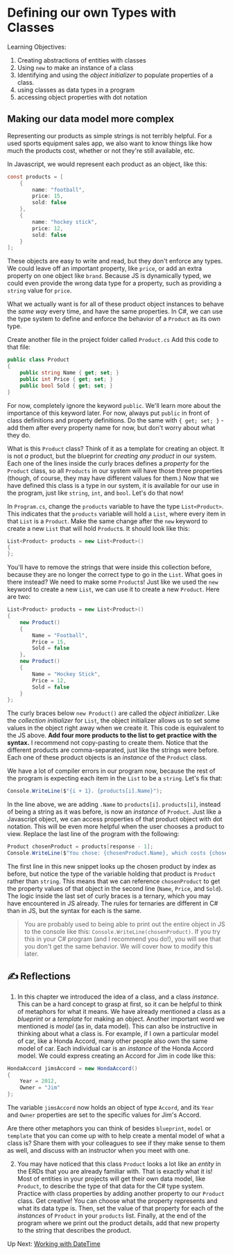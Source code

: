 # Defining our own Types with Classes
Learning Objectives:

1. Creating abstractions of entities with classes
1. Using `new` to make an instance of a class
1. Identifying and using the _object initializer_ to populate properties of a class. 
1. using classes as data types in a program
1. accessing object properties with dot notation

## Making our data model more complex
Representing our products as simple strings is not terribly helpful. For a used sports equipment sales app, we also want to know things like how much the products cost, whether or not they're still available, etc. 

In Javascript, we would represent each product as an object, like this:
``` csharp
const products = [
    {
        name: "football",
        price: 15,
        sold: false
    },
    {
        name: "hockey stick", 
        price: 12, 
        sold: false
    }
];
```
These objects are easy to write and read, but they don't enforce any types. We could leave off an important property, like `price`, or add an extra property on one object like `brand`. Because JS is dynamically typed, we could even provide the wrong data type for a property, such as providing a `string` value for `price`. 

What we actually want is for all of these product object instances to behave the _same way_ every time, and have the same properties. In C#, we can use the type system to define and enforce the behavior of a `Product` as its own type.

Create another file in the project folder called `Product.cs`
Add this code to that file:
``` csharp
public class Product
{
    public string Name { get; set; }
    public int Price { get; set; }
    public bool Sold { get; set; }
}
```
For now, completely ignore the keyword `public`.  We'll learn more about the importance of this keyword later. For now, always put `public` in front of class definitions and property definitions. Do the same with `{ get; set; }` - add them after every property name for now, but don't worry about what they do.   

What is this `Product` class? Think of it as a template for creating an object. It is not _a_ product, but the blueprint for _creating any product_ in our system. Each one of the lines inside the curly braces defines a _property_ for the `Product` class, so all `Products` in our system will have those three properties (though, of course, they may have different values for them.) Now that we have defined this class is a type in our system, it is available for our use in the program, just like `string`, `int`, and `bool`. Let's do that now!

In `Program.cs`, change the `products` variable to have the type `List<Product>`. This indicates that the `products` variable will hold a `List`, where every item in that `List` is a `Product`. Make the same change after the `new` keyword to create a new `List` that will hold `Product`s. It should look like this:
```csharp
List<Product> products = new List<Product>()
{
};
```
You'll have to remove the strings that were inside this collection before, because they are no longer the correct type to go in the `List`. What goes in there instead? We need to make some `Product`s!  Just like we used the `new` keyword to create a new `List`, we can use it to create a new `Product`.  Here are two:
```csharp
List<Product> products = new List<Product>()
{
    new Product()
    { 
        Name = "Football", 
        Price = 15, 
        Sold = false
    },
    new Product() 
    { 
        Name = "Hockey Stick", 
        Price = 12, 
        Sold = false
    }
};
```
The curly braces below `new Product()` are called the _object initializer_. Like the _collection initializer_ for `List`, the object initializer allows us to set some values in the object right away when we create it. This code is equivalent to the JS above. **Add four more products to the list to get practice with the syntax.** I recommend not copy-pasting to create them. Notice that the different products are comma-separated, just like the strings were before. Each one of these product objects is an _instance_ of the `Product` class.

We have a lot of compiler errors in our program now, because the rest of the program is expecting each item in the `List` to be a `string`.  Let's fix that:

```csharp
Console.WriteLine($"{i + 1}. {products[i].Name}");
```
In the line above, we are adding `.Name` to `products[i]`.  `products[i]`, instead of being a string as it was before, is now an _instance_ of `Product`. Just like a Javascript object, we can access properties of that product object with dot notation. This will be even more helpful when the user chooses a product to view. Replace the last line of the program with the following:

```csharp
Product chosenProduct = products[response - 1];
Console.WriteLine($"You chose: {chosenProduct.Name}, which costs {chosenProduct.Price} dollars and is {(chosenProduct.Sold ? "" : "not ")}sold.");
```
The first line in this new snippet looks up the chosen product by index as before, but notice the type of the variable holding that product is `Product` rather than `string`. This means that we can reference `chosenProduct` to get the property values of that object in the second line (`Name`, `Price`, and `Sold`).  The logic inside the last set of curly braces is a ternary, which you may have encountered in JS already. The rules for ternaries are different in C# than in JS, but the syntax for each is the same. 

> You are probably used to being able to print out the entire object in JS to the console like this: `Console.WriteLine(chosenProduct)`. If you try this in your C# program (and I recommend you do!), you will see that you don't get the same behavior. We will cover how to modify this later.

## ✍️ Reflections
1. In this chapter we introduced the idea of a class, and a class _instance_. This can be a hard concept to grasp at first, so it can be helpful to think of metaphors for what it means. We have already mentioned a class as a _blueprint_ or a _template_ for making an object. Another important word we mentioned is _model_ (as in, data model).  This can also be instructive in thinking about what a class is. For example, if I own a particular model of car, like a Honda Accord, many other people also own the same model of car. Each individual car is an _instance_ of the Honda Accord model. We could express creating an Accord for Jim in code like this:
```csharp
HondaAccord jimsAccord = new HondaAccord()
{
    Year = 2012,
    Owner = "Jim"
};
```
The variable `jimsAccord` now holds an object of type `Accord`, and its `Year` and `Owner` properties are set to the specific values for Jim's Accord. 

Are there other metaphors you can think of besides `blueprint`, `model` or `template` that you can come up with to help create a mental model of what a class is? Share them with your colleagues to see if they make sense to them as well, and discuss with an instructor when you meet with one.

2. You may have noticed that this class `Product` looks a lot like an _entity_ in the ERDs that you are already familiar with. That is exactly what it is! Most of entities in your projects will get their own data model, like `Product`, to describe the type of that data for the C# type system. Practice with class properties by adding another property to our `Product` class. Get creative! You can choose what the property represents and what its data type is. Then, set the value of that property for each of the _instances_ of `Product` in your `products` list. Finally, at the end of the program where we print out the product details, add that new property to the string that describes the product. 

Up Next: [Working with DateTime](./foundations-datetime.md)

